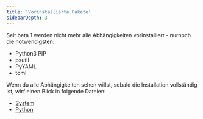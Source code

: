 ```yaml
---
title: 'Vorinstallierte Pakete'
sidebarDepth: 3
---
```


Seit beta 1 werden nicht mehr alle Abhängigkeiten vorinstalliert - nurnoch die notwendigsten:

- Python3 PIP
- psutil
- PyYAML
- toml


Wenn du alle Abhängigkeiten sehen willst, sobald die Installation vollständig ist, wirf einen Blick in folgende Dateien:

- [System](https://github.com/project-alice-assistant/ProjectAlice/blob/master/sysrequirements.txt)
- [Python](https://github.com/project-alice-assistant/ProjectAlice/blob/master/requirements.txt)
